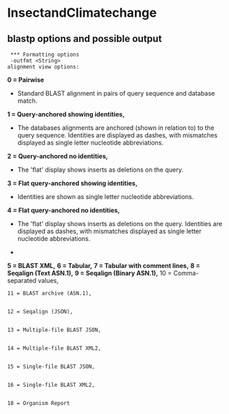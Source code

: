 # InsectandClimatechange

## blastp options and possible output
```
 *** Formatting options
 -outfmt <String>
alignment view options:
```
   **0 = Pairwise** 
   
   - Standard BLAST alignment in pairs of query sequence and database match.  


  **1 = Query-anchored showing identities,**

  - The databases alignments are anchored (shown in relation to) to the query sequence. Identities are displayed as dashes, with mismatches displayed as single letter nucleotide abbreviations.
  
  **2 = Query-anchored no identities,**
- The 'flat' display shows inserts as deletions on the query. 

**3 = Flat query-anchored showing identities,**
- Identities are shown as single letter nucleotide abbreviations.


**4 = Flat query-anchored no identities,**
-  The 'flat' display shows inserts as deletions on the query. Identities are displayed as dashes, with mismatches displayed as single letter nucleotide abbreviations.

-  
**5 = BLAST XML,**
**6 = Tabular,**
**7 = Tabular with comment lines,**
**8 = Seqalign (Text ASN.1),**
**9 = Seqalign (Binary ASN.1),**
    10 = Comma-separated values,


    11 = BLAST archive (ASN.1),


    12 = Seqalign (JSON),


    13 = Multiple-file BLAST JSON,


    14 = Multiple-file BLAST XML2,


    15 = Single-file BLAST JSON,


    16 = Single-file BLAST XML2,


    18 = Organism Report
